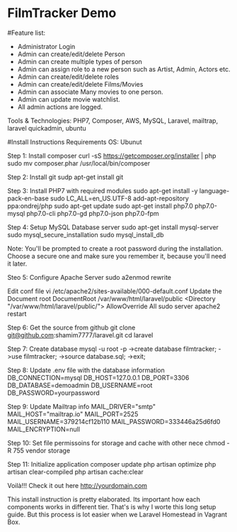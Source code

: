 # FilmTracker Demo

#Feature list:  

* Administrator Login
* Admin can create/edit/delete Person 
* Admin can create multiple types of person
* Admin can assign role to a new person such as Artist, Admin, Actors etc. 
* Admin can create/edit/delete roles
* Admin can create/edit/delete Films/Movies
* Admin can associate Many movies to one person. 
* Admin can update movie watchlist.
* All admin actions are logged.

Tools & Technologies: PHP7, Composer, AWS,  MySQL, Laravel, mailtrap, laravel quickadmin, ubuntu


#Install Instructions
Requirements
OS: Ubunut
 

Step 1:  Install composer
curl -sS https://getcomposer.org/installer | php
sudo mv composer.phar /usr/local/bin/composer

Step 2:  Install git 
sudp apt-get install git

Step 3: Install PHP7 with required modules 
sudo apt-get install -y language-pack-en-base
sudo LC_ALL=en_US.UTF-8 add-apt-repository ppa:ondrej/php
sudo apt-get update
sudo apt-get install  php7.0 php7.0-mysql php7.0-cli php7.0-gd php7.0-json php7.0-fpm

Step 4: Setup MySQL Database server
sudo apt-get install mysql-server
sudo mysql_secure_installation
sudo mysql_install_db

Note: You'll be prompted to create a root password during the installation. Choose a secure one and make sure you remember it, because you'll need it later.

Steo 5: Configure Apache Server
sudo a2enmod rewrite

Edit conf file
vi /etc/apache2/sites-available/000-default.conf
Update the Document root
DocumentRoot /var/www/html/laravel/public
<Directory "/var/www/html/laravel/public/">
  AllowOverride All
</Directory>
sudo server apache2 restart

Step 6: Get the source from github
git clone git@github.com:shamim7777/laravel.git
cd laravel

Step 7: Create database
mysql -u root -p 
->create database filmtracker;
->use filmtracker;
->source database.sql;
->exit;

Step 8: Update .env file with the database information
DB_CONNECTION=mysql
DB_HOST=127.0.0.1 
DB_PORT=3306
DB_DATABASE=demoadmin
DB_USERNAME=root
DB_PASSWORD=yourpassword

Step 9: Update Mailtrap info
MAIL_DRIVER="smtp"
MAIL_HOST="mailtrap.io"
MAIL_PORT=2525
MAIL_USERNAME=379214cf12b110
MAIL_PASSWORD=333446a25d6fd0
MAIL_ENCRYPTION=null

Step 10: Set file permissoins for storage and cache with other nece
chmod -R 755 vendor storage

Step 11: Initialize application
composer update
php artisan optimize
php artisan clear-compiled
php artisan cache:clear

Voilà!!! Check it out here http://yourdomain.com

This install instruction is pretty elaborated. Its important how each components works in different tier. That's is why I worte this long setup guide. But this process is lot easier when we Laravel Homestead in Vagrant Box. 




